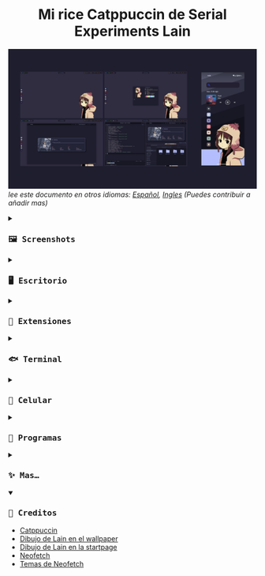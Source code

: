 <h1 align="center">
Mi rice Catppuccin de Serial Experiments Lain
</h1>

![rice.png](../assets/rice.png)
*lee este documento en otros idiomas: [Español](docs/README.es.md), [Ingles](../README.md) (Puedes contribuir a añadir mas)*

<details close>
<summary><h3><samp>🖼️ Screenshots</samp></h3></summary>

![desktop.png](../assets/desktop.png)

![terminal.png](../assets/terminal.png)

![browser.png](../assets/browser.png)

![code.png](../assets/code.png)

![phone.png](../assets/phone.png)

</details>

<details>
<summary><h3><samp>🖥️ Escritorio</samp></h3></summary>

- SO: [Nobara 38 Gnome](https://nobaraproject.org/)
- DE: Gnome  44.2
- Tema: [MochaTheme-4](https://github.com/lime-desu/MochaTheme) + [Gradience](https://github.com/GradienceTeam/Gradience)
- Panel Superior: Modificacion de `gnome-shell.css` incluido en el tema
- Iconos: [Papirus Dark](https://github.com/PapirusDevelopmentTeam/papirus-icon-theme) + [Papirus Folders](https://github.com/catppuccin/papirus-folders)
- Fuentes: [Hack Nerd](https://github.com/ryanoasis/nerd-fonts/releases/download/v3.0.2/Gohu.zip), [Cantarell](https://cantarell.gnome.org/releases/cantarell-fonts-0.303.tar.xz)
- Wallpeper: [1920x1080](https://raw.githubusercontent.com/andrew1412/lain-catppuccin-dotfiles/main/wallpapers/desktop.png)
</details>

<details>
<summary><h3><samp>🧩 Extensiones</samp></h3></summary>

Sistema
- [AppIndicator and KStatusNotifierItem Support](https://extensions.gnome.org/extension/615/appindicator-support/)
- [Dash to Dock](https://extensions.gnome.org/extension/307/dash-to-dock/)
- [GSConnect](https://extensions.gnome.org/extension/1319/gsconnect/)
- [Just Perfection](https://extensions.gnome.org/extension/3843/just-perfection/)
- [User Themes](https://extensions.gnome.org/extension/19/user-themes/)

Usuario
- [Auto Activities](https://extensions.gnome.org/extension/5500/auto-activities/)
- [Aylur's Widgets](https://extensions.gnome.org/extension/5338/aylurs-widgets/)
- [Clipboard Indicator](https://extensions.gnome.org/extension/779/clipboard-indicator/)
- [Color Picker](https://extensions.gnome.org/extension/3396/color-picker/)
- [Colored Application Menu Icon](https://extensions.gnome.org/extension/4408/app-menu-icon-remove-symbolic/)
- [Cronomix](https://extensions.gnome.org/extension/6003/cronomix/)
- [Gnome 4x UI Improvements](https://extensions.gnome.org/extension/4158/gnome-40-ui-improvements/)
- [Lineup](https://extensions.gnome.org/extension/5955/lineup/)
- [Logo Menu](https://extensions.gnome.org/extension/4451/logo-menu/)
- [Pop Shell](https://support.system76.com/articles/pop-shell/)
- [Quick Setting Tweaker](https://extensions.gnome.org/extension/5446/quick-settings-tweaker/)
- [Rounded Window Corners](https://extensions.gnome.org/extension/5237/rounded-window-corners/)
- [User Avatar In Quick Settings](https://extensions.gnome.org/extension/5506/user-avatar-in-quick-settings/)
</details>

<details>
<summary><h3><samp>🐟 Terminal</samp></h3></summary>

- Emulador: [Kitty](https://github.com/kovidgoyal/kitty)
- Shell: [Fish](https://github.com/fish-shell/fish-shell)
- Framework: [Fisher](https://github.com/jorgebucaran/fisher)
- Prompt: [Hydro](https://github.com/jorgebucaran/hydro)
- Tema: [Kitty](https://github.com/catppuccin/kitty) + [Fish](https://github.com/catppuccin/fish)
</details>

<details>
<summary><h3><samp>📱 Celular</samp></h3></summary>

- SO: [GrapheneOS](https://grapheneos.org/) Android 13
- Wallpaper: [1080x2340](https://raw.githubusercontent.com/andrew1412/lain-catppuccin-dotfiles/main/wallpapers/phone.png)
> ⚠️ Instalado de [Aurora Store](https://f-droid.org/en/packages/com.aurora.store/) y con Internet Deshabilitado ⬇️
- Launcher: [Niagara Launcher](https://play.google.com/store/search?q=niagara+launcher&c=apps&gl=EG)
- Iconos: [Taco Taco ](https://play.google.com/store/apps/details?id=com.themesonfire.iconpack.taco_taco.paid&gl=EG)
- Barra de busqueda: [Custom Search Bar Widget](https://play.google.com/store/apps/details?id=com.natewren.csbw&gl=EG)
</details>

<details>
<summary><h3><samp>💾 Programas</samp></h3></summary>
  
> FOSS = 🟢 | Non FOSS = 🔴

Pc
- []()

Celular
- 🟢 [Aegis](https://github.com/beemdevelopment/Aegis) `2FA`
- 🟢 [Aliucord](https://github.com/Aliucord/Aliucord) `Cleinte de discord`
- 🟢 [Animiru](https://github.com/Quickdesh/Animiru) `Provedor de anime`
- 🟢 [Aurora Store](https://f-droid.org/en/packages/com.aurora.store/) `Alternative a la playstore`
- 🟢 [Calculator-Inator](https://github.com/prathameshmm02/Calculator-inator) `Calculadora y conversor`
- 🟢 [Simple Calendar](https://github.com/SimpleMobileTools/Simple-Calendar) 
- 🟢 [Breezy Weather](https://github.com/breezy-weather/breezy-weather) 
- 🔴 [Crunchyroll](https://play.google.com/store/apps/details?id=com.crunchyroll.crunchyroid) 
- 🔴 [CSBW](https://play.google.com/store/apps/details?id=com.natewren.csbw) `Widget de barra de busqueda`
- 🟢 [Dumbphone Assistant](https://f-droid.org/packages/com.github.yeriomin.dumbphoneassistant/) `Guarda contactos en la SIM`
- 🟢 [Gallery](https://github.com/IacobIonut01/Gallery) 
- 🟢 [Image Toolbox](https://github.com/T8RIN/ImageToolbox) `Recorta y ajusta imagenes`
- 🟢 [InnerTune](https://github.com/z-huang/InnerTune) `Front end de YouTube Music`
- 🟢 [KDE Connect](https://f-droid.org/packages/org.kde.kdeconnect_tp/) `Envia archivos al Pc`
- 🟢 [KeePassDX](https://github.com/Kunzisoft/KeePassDX) `Gestor de contraseñas`
- 🟢 [LibreTube](https://github.com/libre-tube/LibreTube) `Front end de YouTube`
- 🟢 [Molly](https://github.com/mollyim/mollyim-android) `Cliente de signal`
- 🟢 [MPV](https://github.com/mpv-android/mpv-android) `Reproductor de video`
- 🟢 [Mull](https://f-droid.org/en/packages/us.spotco.fennec_dos/) `Firefox Mejorado`
- 🔴 [Netflix](https://play.google.com/store/apps/details?id=com.netflix.mediaclient) 
- 🟢 [NewPipe](https://github.com/TeamNewPipe/NewPipe) `Front end de YouTube`
- 🔴 [Niagara Launcher](https://play.google.com/store/apps/details?id=bitpit.launcher) 
- 🔴 [Obnsidian](https://play.google.com/store/apps/details?id=md.obsidian) `Notas`
- 🟢 [Obtainium](https://github.com/ImranR98/Obtainium) `Descarga aplicaciones FOSS`
- 🟢 [Open Board](https://github.com/openboard-team/openboard) 
- 🟢 [Organic Maps](https://github.com/organicmaps/organicmaps) 
- 🟢 [Photon](https://github.com/abhi16180/photon) `Comparte archivos entre celulares`
- 🟢 [Pocket Paint](https://github.com/Catrobat/Paintroid/) 
- 🟢 [Proton Mail](https://github.com/ProtonMail/proton-mail-android) 
- 🔴 [RAR](https://play.google.com/store/apps/details?id=com.rarlab.rar) 
- 🟢 [Read You](https://github.com/Ashinch/ReadYou) `Lector de RSS`
- 🟢 [Record You](https://github.com/you-apps/RecordYou) 
- 🟢 [Seal](https://github.com/JunkFood02/Seal) `Descarga videos de YouTube`
- 🟢 [Shattered Pixel Dungeon](https://github.com/00-Evan/shattered-pixel-dungeon) 
- 🟢 [Squawker](https://github.com/j-fbriere/squawker) `Front end de Twitter`
- 🟢 [Stealth](https://f-droid.org/packages/com.cosmos.unreddit/) `Front end de Reddit`
- 🔴 [Steam](https://play.google.com/store/apps/details?id=com.valvesoftware.android.steam.community) 
- 🟢 [Syncthing](https://github.com/syncthing/syncthing-android) `Sincroniza archivos entre dispositivos`
- 🟢 [TachiJ2K](https://github.com/Jays2Kings/tachiyomiJ2K) `Lector de Manga`
- 🔴 [Taco Taco](https://play.google.com/store/apps/details?id=com.themesonfire.iconpack.taco_taco.paid) 
- 🟢 [Thunder](https://github.com/thunder-app/thunder) `Cliente de Lemmy`
- 🟢 [Translate You](https://github.com/you-apps/TranslateYou) 
- 🟢 [Waistline](https://github.com/davidhealey/waistline) `Contador de calorias`
- 🔴 [WhatsApp](https://play.google.com/store/apps/details?id=com.whatsapp) 
</details>

<details>
<summary><h3><samp>✨ Mas…</samp></h3></summary>

- [Firefox CSS](https://codeberg.org/Freeplay/Firefox-Onebar)
- [Catppuccin para Firefox](https://github.com/catppuccin/firefox)
- [Starpage](https://github.com/PrettyCoffee/yet-another-generic-startpage)
- [Mi tema personalizado para la starpage](https://github.com/andrew1412/lain-catppuccin-dotfiles/blob/main/extras/startpage%20theme/ls-backup.json) `descargalo como raw e importalo`
- [Catppuccin para VSCode](https://github.com/alexdauenhauer/catppuccin-noctis)
</details>

<details open>
<summary><h3><samp>🏅 Creditos</samp></h3></summary>

- [Catppuccin](https://github.com/catppuccin/catppuccin)
- [Dibujo de Lain en el wallpaper](https://www.instagram.com/thecryptidhermit/)
- [Dibujo de Lain en la startpage](https://www.instagram.com/truffle.duster/)
- [Neofetch](https://github.com/dylanaraps/neofetch)
- [Temas de Neofetch](https://github.com/Chick2D/neofetch-themes/tree/main)
</details>
